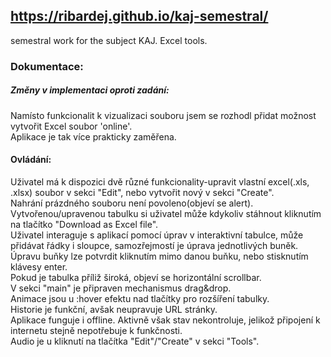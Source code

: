 ## https://ribardej.github.io/kaj-semestral/
semestral work for the subject KAJ. Excel tools.

### Dokumentace:
##### Změny v implementaci oproti zadání:  
Namísto funkcionalit k vizualizaci souboru jsem se rozhodl přidat možnost vytvořit Excel soubor 'online'.  
Aplikace je tak více prakticky zaměřena.

#### Ovládání:  
Uživatel má k dispozici dvě různé funkcionality-upravit vlastní excel(.xls, .xlsx) soubor v sekci "Edit", nebo vytvořit nový v sekci "Create".  
Nahrání prázdného souboru není povoleno(objeví se alert).  
Vytvořenou/upravenou tabulku si uživatel může kdykoliv stáhnout kliknutím na tlačítko "Download as Excel file".  
Uživatel interaguje s aplikací pomocí úprav v interaktivní tabulce, může přidávat řádky i sloupce, samozřejmostí je úprava jednotlivých buněk. Úpravu buňky lze potvrdit kliknutím mimo danou buňku, nebo stisknutím klávesy enter.  
Pokud je tabulka příliž široká, objeví se horizontální scrollbar.  
V sekci "main" je připraven mechanismus drag&drop.  
Animace jsou u :hover efektu nad tlačítky pro rozšíření tabulky.  
Historie je funkční, avšak neupravuje URL stránky.  
Aplikace funguje i offline. Aktivně však stav nekontroluje, jelikož připojení k internetu stejně nepotřebuje k funkčnosti.  
Audio je u kliknutí na tlačítka "Edit"/"Create" v sekci "Tools".  

